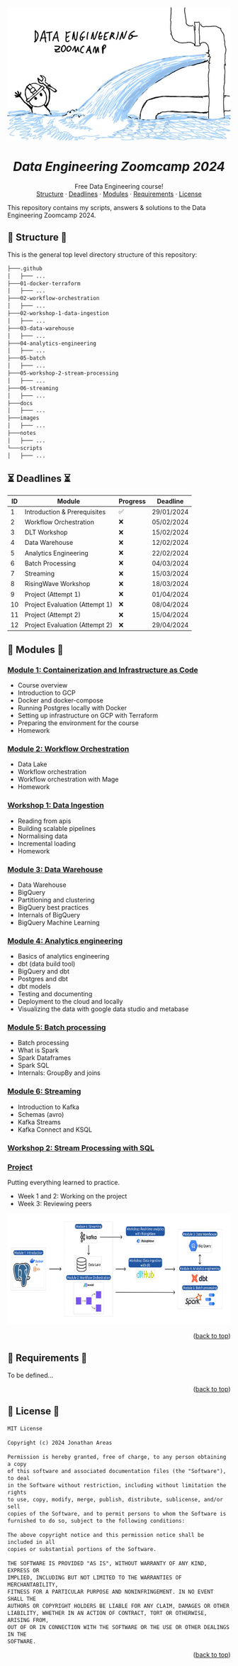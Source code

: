<a name="readme-top"></a>
<br />
<div align="center">
  <a href="#">
   <!-- Replace this logo for a custom official logo -->
    <img src="https://github.com/jxareas/de-zoomcamp-2024/raw/master/images/de-zoomcamp.png" alt="DE ZoomCamp" width="550" height="300">
  </a>

<h1 align = "center">
<b><i>Data Engineering Zoomcamp 2024</i></b>
</h1>
    <!-- Add/Remove categories depending on your project -->
  <p align="center">
    Free Data Engineering course!
    <br />
    <!-- IMPORTANT NOTE: If you want to append emojis you'll need to add the '-' sign before and after the header, as shown below:  -->
    <a href="#-structure-">Structure</a>
    ·
    <a href="#-deadlines-">Deadlines</a>
    ·
    <a href="#-modules-">Modules</a>
    ·
    <a href="#-requirements-">Requirements</a>
    ·
    <a href="#-license-">License</a>
  </p>
</div>

This repository contains my scripts, answers & solutions to the Data Engineering Zoomcamp 2024.

## 📁 Structure 📁

This is the general top level directory structure of this repository:

```txt
├───.github
│   ├─── ...
├───01-docker-terraform
│   ├─── ...
├───02-workflow-orchestration
│   ├─── ...
├───02-workshop-1-data-ingestion
│   ├─── ...
├───03-data-warehouse
│   ├─── ...
├───04-analytics-engineering
│   ├─── ...
├───05-batch
│   ├─── ...
├───05-workshop-2-stream-processing
│   ├─── ...
├───06-streaming
│   ├─── ...
├───docs
│   ├─── ...
├───images
│   ├─── ...
├───notes
│   ├─── ...
└───scripts
│   ├─── ...
```

## ⏳ Deadlines ⏳
| ID  | Module                               | Progress           | Deadline           | 
|-----|--------------------------------------|--------------------|--------------------|
| 1   | Introduction & Prerequisites        | :white_check_mark: | 29/01/2024         |
| 2   | Workflow Orchestration              | :x:                | 05/02/2024         |
| 3   | DLT Workshop                         | :x:                | 15/02/2024         |
| 4   | Data Warehouse                       | :x:                | 12/02/2024         |
| 5   | Analytics Engineering                | :x:                | 22/02/2024         |
| 6   | Batch Processing                     | :x:                | 04/03/2024         |
| 7   | Streaming                            | :x:                | 15/03/2024         |
| 8   | RisingWave Workshop                  | :x:                | 18/03/2024         |
| 9   | Project (Attempt 1)                  | :x:                | 01/04/2024         |
| 10  | Project Evaluation (Attempt 1)       | :x:                | 08/04/2024         |
| 11  | Project (Attempt 2)                  | :x:                | 15/04/2024         |
| 12  | Project Evaluation (Attempt 2)       | :x:                | 29/04/2024         |


## 🚀 Modules 🚀

### [Module 1: Containerization and Infrastructure as Code](01-docker-terraform)

* Course overview
* Introduction to GCP
* Docker and docker-compose
* Running Postgres locally with Docker
* Setting up infrastructure on GCP with Terraform
* Preparing the environment for the course
* Homework

### [Module 2: Workflow Orchestration](02-workflow-orchestration/)

* Data Lake
* Workflow orchestration
* Workflow orchestration with Mage
* Homework

### [Workshop 1: Data Ingestion](02-workshop-1-data-ingestion)

* Reading from apis
* Building scalable pipelines
* Normalising data
* Incremental loading
* Homework

### [Module 3: Data Warehouse](03-data-warehouse/)

* Data Warehouse
* BigQuery
* Partitioning and clustering
* BigQuery best practices
* Internals of BigQuery
* BigQuery Machine Learning

### [Module 4: Analytics engineering](04-analytics-engineering/)

* Basics of analytics engineering
* dbt (data build tool)
* BigQuery and dbt
* Postgres and dbt
* dbt models
* Testing and documenting
* Deployment to the cloud and locally
* Visualizing the data with google data studio and metabase


### [Module 5: Batch processing](05-batch/)

* Batch processing
* What is Spark
* Spark Dataframes
* Spark SQL
* Internals: GroupBy and joins

### [Module 6: Streaming](06-streaming/)

* Introduction to Kafka
* Schemas (avro)
* Kafka Streams
* Kafka Connect and KSQL

### [Workshop 2: Stream Processing with SQL](05-workshop-2-stream-processing)

### [Project](projects)

Putting everything learned to practice.

* Week 1 and 2: Working on the project
* Week 3: Reviewing peers

<div align="center">
<img src="https://github.com/jxareas/de-zoomcamp-2024/raw/master/images/modules.jpg" alt="DE ZoomCamp" width="700" height="250">
</div>

<p align="right">(<a href="#readme-top">back to top</a>)</p>

## 📝 Requirements 📝

To be defined...

<p align="right">(<a href="#readme-top">back to top</a>)</p>

## 📜 License 📜
<!-- Change this license for the one used in your project -->
```
MIT License

Copyright (c) 2024 Jonathan Areas

Permission is hereby granted, free of charge, to any person obtaining a copy
of this software and associated documentation files (the "Software"), to deal
in the Software without restriction, including without limitation the rights
to use, copy, modify, merge, publish, distribute, sublicense, and/or sell
copies of the Software, and to permit persons to whom the Software is
furnished to do so, subject to the following conditions:

The above copyright notice and this permission notice shall be included in all
copies or substantial portions of the Software.

THE SOFTWARE IS PROVIDED "AS IS", WITHOUT WARRANTY OF ANY KIND, EXPRESS OR
IMPLIED, INCLUDING BUT NOT LIMITED TO THE WARRANTIES OF MERCHANTABILITY,
FITNESS FOR A PARTICULAR PURPOSE AND NONINFRINGEMENT. IN NO EVENT SHALL THE
AUTHORS OR COPYRIGHT HOLDERS BE LIABLE FOR ANY CLAIM, DAMAGES OR OTHER
LIABILITY, WHETHER IN AN ACTION OF CONTRACT, TORT OR OTHERWISE, ARISING FROM,
OUT OF OR IN CONNECTION WITH THE SOFTWARE OR THE USE OR OTHER DEALINGS IN THE
SOFTWARE.
```
<p align="right">(<a href="#readme-top">back to top</a>)</p>


<!-- This is a custom version of the Read-My-README template, by Jon Areas, 
found at: https://github.com/jxareas/read-my-readme -->
